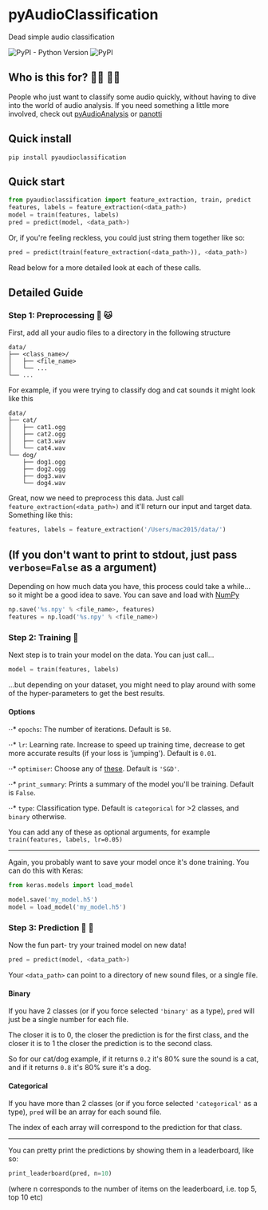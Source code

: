 # pyAudioClassification
Dead simple audio classification

![PyPI - Python Version](https://img.shields.io/pypi/pyversions/Django.svg?style=flat-square)
![PyPI](https://img.shields.io/pypi/v/nine.svg?style=flat-square)

## Who is this for? 👩‍💻 👨‍💻
People who just want to classify some audio quickly, without having to dive into the world of audio analysis.
If you need something a little more involved, check out [pyAudioAnalysis](https://github.com/tyiannak/pyAudioAnalysis) or [panotti](https://github.com/drscotthawley/panotti)

## Quick install
```
pip install pyaudioclassification
```

## Quick start
```python
from pyaudioclassification import feature_extraction, train, predict
features, labels = feature_extraction(<data_path>)
model = train(features, labels)
pred = predict(model, <data_path>)
```

Or, if you're feeling reckless, you could just string them together like so:
```python
pred = predict(train(feature_extraction(<data_path>)), <data_path>)
```

Read below for a more detailed look at each of these calls.

## Detailed Guide
### Step 1: Preprocessing 🐶 🐱
First, add all your audio files to a directory in the following structure
```
data/
├── <class_name>/
│   ├── <file_name>
│   └── ...
└── ...
```

For example, if you were trying to classify dog and cat sounds it might look like this
```
data/
├── cat/
│   ├── cat1.ogg
│   ├── cat2.ogg
│   ├── cat3.wav
│   └── cat4.wav
└── dog/
    ├── dog1.ogg
    ├── dog2.ogg
    ├── dog3.wav
    └── dog4.wav
```

Great, now we need to preprocess this data. Just call `feature_extraction(<data_path>)` and it'll return our input and target data.
Something like this:
```python
features, labels = feature_extraction('/Users/mac2015/data/')
```

(If you don't want to print to stdout, just pass `verbose=False` as a argument)
---
Depending on how much data you have, this process could take a while... so it might be a good idea to save. You can save and load with [NumPy](https://www.numpy.org/)
```python
np.save('%s.npy' % <file_name>, features)
features = np.load('%s.npy' % <file_name>)
```

### Step 2: Training 💪
Next step is to train your model on the data. You can just call...
```python
model = train(features, labels)
```
...but depending on your dataset, you might need to play around with some of the hyper-parameters to get the best results.

#### Options
⋅⋅* `epochs`: The number of iterations. Default is `50`.

⋅⋅* `lr`: Learning rate. Increase to speed up training time, decrease to get more accurate results (if your loss is 'jumping'). Default is `0.01`.

⋅⋅* `optimiser`: Choose any of [these](https://keras.io/optimizers/). Default is `'SGD'`.

⋅⋅* `print_summary`: Prints a summary of the model you'll be training. Default is `False`.

⋅⋅* `type`: Classification type. Default is `categorical` for >2 classes, and `binary` otherwise.

You can add any of these as optional arguments, for example `train(features, labels, lr=0.05)`

---
Again, you probably want to save your model once it's done training. You can do this with Keras:
```python
from keras.models import load_model

model.save('my_model.h5')
model = load_model('my_model.h5')
```

### Step 3: Prediction 🙏 🙌
Now the fun part- try your trained model on new data!

```python
pred = predict(model, <data_path>)
```

Your `<data_path>` can point to a directory of new sound files, or a single file.

#### Binary
If you have 2 classes (or if you force selected `'binary'` as a type), `pred` will just be a single number for each file.

The closer it is to 0, the closer the prediction is for the first class, and the closer it is to 1 the closer the prediction is to the second class.

So for our cat/dog example, if it returns `0.2` it's 80% sure the sound is a cat, and if it returns `0.8` it's 80% sure it's a dog.

#### Categorical
If you have more than 2 classes (or if you force selected `'categorical'` as a type), `pred` will be an array for each sound file.

The index of each array will correspond to the prediction for that class.

---
You can pretty print the predictions by showing them in a leaderboard, like so:

```python
print_leaderboard(pred, n=10)
```

(where n corresponds to the number of items on the leaderboard, i.e. top 5, top 10 etc)
